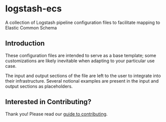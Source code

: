 # logstash-ecs

A collection of Logstash pipeline configuration files to facilitate mapping to Elastic Common Schema

## Introduction

These configuration files are intended to serve as a base template; some customizations are likely inevitable when adapting to your particular use case. 

The input and output sections of the file are left to the user to integrate into their infrastructure. Several notional examples are present in the input and output sections as placeholders.

## Interested in Contributing?

Thank you! Please read our [guide to contributing](CONTRIBUTING.md).